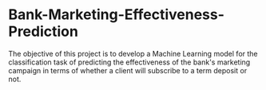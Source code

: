 # Bank-Marketing-Effectiveness-Prediction
The objective of this project is to develop a Machine Learning model for the classification task of predicting the effectiveness of the bank's marketing campaign in terms of whether a client will subscribe to a term deposit or not. 
